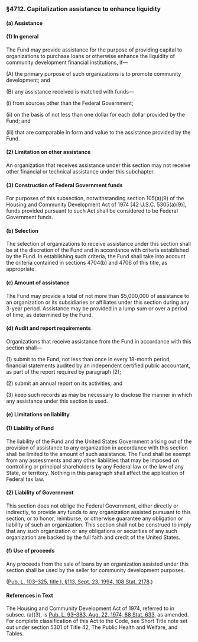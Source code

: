 ### §4712. Capitalization assistance to enhance liquidity ###

[]()

#### (a) Assistance ####

[]()

#### (1) In general ####

The Fund may provide assistance for the purpose of providing capital to organizations to purchase loans or otherwise enhance the liquidity of community development financial institutions, if—

[]()

(A) the primary purpose of such organizations is to promote community development; and

[]()

(B) any assistance received is matched with funds—

[]()

(i) from sources other than the Federal Government;

[]()

(ii) on the basis of not less than one dollar for each dollar provided by the Fund; and

[]()

(iii) that are comparable in form and value to the assistance provided by the Fund.

[]()

#### (2) Limitation on other assistance ####

An organization that receives assistance under this section may not receive other financial or technical assistance under this subchapter.

[]()

#### (3) Construction of Federal Government funds ####

For purposes of this subsection, notwithstanding section 105(a)(9) of the Housing and Community Development Act of 1974 [42 U.S.C. 5305(a)(9)], funds provided pursuant to such Act shall be considered to be Federal Government funds.

[]()

#### (b) Selection ####

The selection of organizations to receive assistance under this section shall be at the discretion of the Fund and in accordance with criteria established by the Fund. In establishing such criteria, the Fund shall take into account the criteria contained in sections 4704(b) and 4706 of this title, as appropriate.

[]()

#### (c) Amount of assistance ####

The Fund may provide a total of not more than $5,000,000 of assistance to an organization or its subsidiaries or affiliates under this section during any 3-year period. Assistance may be provided in a lump sum or over a period of time, as determined by the Fund.

[]()

#### (d) Audit and report requirements ####

Organizations that receive assistance from the Fund in accordance with this section shall—

[]()

(1) submit to the Fund, not less than once in every 18-month period, financial statements audited by an independent certified public accountant, as part of the report required by paragraph (2);

[]()

(2) submit an annual report on its activities; and

[]()

(3) keep such records as may be necessary to disclose the manner in which any assistance under this section is used.

[]()

#### (e) Limitations on liability ####

[]()

#### (1) Liability of Fund ####

The liability of the Fund and the United States Government arising out of the provision of assistance to any organization in accordance with this section shall be limited to the amount of such assistance. The Fund shall be exempt from any assessments and any other liabilities that may be imposed on controlling or principal shareholders by any Federal law or the law of any State, or territory. Nothing in this paragraph shall affect the application of Federal tax law.

[]()

#### (2) Liability of Government ####

This section does not oblige the Federal Government, either directly or indirectly, to provide any funds to any organization assisted pursuant to this section, or to honor, reimburse, or otherwise guarantee any obligation or liability of such an organization. This section shall not be construed to imply that any such organization or any obligations or securities of any such organization are backed by the full faith and credit of the United States.

[]()

#### (f) Use of proceeds ####

Any proceeds from the sale of loans by an organization assisted under this section shall be used by the seller for community development purposes.

([Pub. L. 103–325, title I, §113, Sept. 23, 1994, 108 Stat. 2178](/statviewer.htm?volume=108&page=2178).)

#### References in Text ####

The Housing and Community Development Act of 1974, referred to in subsec. (a)(3), is [Pub. L. 93–383, Aug. 22, 1974, 88 Stat. 633](/statviewer.htm?volume=88&page=633), as amended. For complete classification of this Act to the Code, see Short Title note set out under section 5301 of Title 42, The Public Health and Welfare, and Tables.